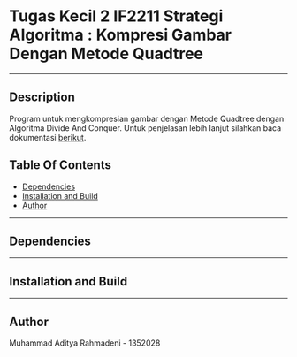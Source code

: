 # Tugas Kecil 2 IF2211 Strategi Algoritma : Kompresi Gambar Dengan Metode Quadtree
---
## Description
Program untuk mengkompresian gambar dengan Metode Quadtree dengan Algoritma Divide And Conquer. Untuk penjelasan lebih lanjut silahkan baca dokumentasi [berikut](.).
## Table Of Contents
- [Dependencies](#dependencies)
- [Installation and Build](#installation-and-build)
- [Author](#author)
---
## Dependencies

---
## Installation and Build


---
## Author
Muhammad Aditya Rahmadeni - 1352028